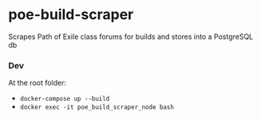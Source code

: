 # poe-build-scraper

Scrapes Path of Exile class forums for builds and stores into a PostgreSQL db


### Dev

At the root folder: 

- `docker-compose up --build`
- `docker exec -it poe_build_scraper_node bash`